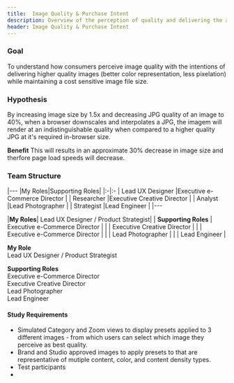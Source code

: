 ```yaml
---
title:  Image Quality & Purchase Intent
description: Overview of the perception of quality and delivering the appropriate quality image based on a customers liklihood to purchase
header: Image Quality & Purchase Intent
---
```


### Goal
To understand how consumers perceive image quality with the intentions of delivering higher quality images (better color representation, less pixelation) while maintaining a cost sensitive image file size.

### Hypothesis
By increasing image size by 1.5x and decreasing JPG quality of an image to 40%, when a browser downscales and interpolates a JPG, the imagem will render at an indistinguishable quality when compared to a higher quality JPG at it's required in-browser size. 

**Benefit** This will results in an approximate 30% decrease in image size and therfore page load speeds will decrease. 

### Team Structure
|--- 
|My Roles|Supporting Roles| 
|:-|:- 
| Lead UX Designer |Executive e-Commerce Director | 
| Researcher |Executive Creative Director |
| Analyst |Lead Photographer |
| Strategist |Lead Engineer |
|--- 

|**My Roles**| Lead UX Designer / Product Strategist|
| **Supporting Roles** |  Executive e-Commerce Director  |
| |  Executive Creative Director |
| |  Executive e-Commerce Director | 
| |  Lead Photographer |
| |  Lead Engineer |

**My Role**  
Lead UX Designer / Product Strategist  
  
**Supporting Roles**  
Executive e-Commerce Director  
Executive Creative Director  
Lead Photographer  
Lead Engineer  

#### Study Requirements
* Simulated Category and Zoom views to display presets applied to 3 different images - from which users can select which image they perceive as best quality.
* Brand and Studio approved images to apply presets to that are representative of mutiple content, color, and content density types.
* Test participants
* 
